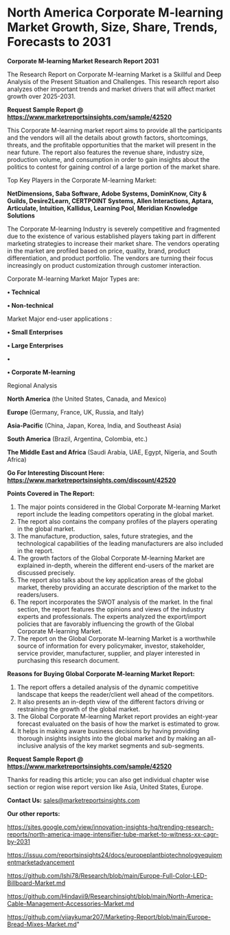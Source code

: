 # North America Corporate M-learning Market Growth, Size, Share, Trends, Forecasts to 2031

<strong>Corporate M-learning Market Research Report 2031</strong>

The Research Report on Corporate M-learning Market is a Skillful and Deep Analysis of the Present Situation and Challenges. This research report also analyzes other important trends and market drivers that will affect market growth over 2025-2031.

<strong>Request Sample Report @ <a href=https://www.marketreportsinsights.com/sample/42520>https://www.marketreportsinsights.com/sample/42520</a></strong>

This Corporate M-learning market report aims to provide all the participants and the vendors will all the details about growth factors, shortcomings, threats, and the profitable opportunities that the market will present in the near future. The report also features the revenue share, industry size, production volume, and consumption in order to gain insights about the politics to contest for gaining control of a large portion of the market share.

Top Key Players in the Corporate M-learning Market:

<strong>NetDimensions, Saba Software, Adobe Systems, DominKnow, City & Guilds, Desire2Learn, CERTPOINT Systems, Allen Interactions, Aptara, Articulate, Intuition, Kallidus, Learning Pool, Meridian Knowledge Solutions</strong>

The Corporate M-learning Industry is severely competitive and fragmented due to the existence of various established players taking part in different marketing strategies to increase their market share. The vendors operating in the market are profiled based on price, quality, brand, product differentiation, and product portfolio. The vendors are turning their focus increasingly on product customization through customer interaction.

Corporate M-learning Market Major Types are:

<strong>•  Technical

•  Non-technical</strong>

Market Major end-user applications :

<strong>•  Small Enterprises

•  Large Enterprises

•  

•  Corporate M-learning</strong>

Regional Analysis

</u><strong><b>North America</b></strong> (the United States, Canada, and Mexico)

<strong><b>Europe </b></strong>(Germany, France, UK, Russia, and Italy)

<strong><b>Asia-Pacific</b></strong> (China, Japan, Korea, India, and Southeast Asia)

<strong><b>South America</b></strong> (Brazil, Argentina, Colombia, etc.)

<strong><b>The Middle East and Africa</b></strong> (Saudi Arabia, UAE, Egypt, Nigeria, and South Africa)

<strong>Go For Interesting Discount Here: <a href=https://www.marketreportsinsights.com/discount/42520>https://www.marketreportsinsights.com/discount/42520</a></strong>

<strong>Points Covered in The Report:</strong>
<ol>
  <li>The major points considered in the Global Corporate M-learning Market report include the leading competitors operating in the global market.</li>
  <li>The report also contains the company profiles of the players operating in the global market.</li>
  <li>The manufacture, production, sales, future strategies, and the technological capabilities of the leading manufacturers are also included in the report.</li>
  <li>The growth factors of the Global Corporate M-learning Market are explained in-depth, wherein the different end-users of the market are discussed precisely.</li>
  <li>The report also talks about the key application areas of the global market, thereby providing an accurate description of the market to the readers/users.</li>
  <li>The report incorporates the SWOT analysis of the market. In the final section, the report features the opinions and views of the industry experts and professionals. The experts analyzed the export/import policies that are favorably influencing the growth of the Global Corporate M-learning Market.</li>
  <li>The report on the Global Corporate M-learning Market is a worthwhile source of information for every policymaker, investor, stakeholder, service provider, manufacturer, supplier, and player interested in purchasing this research document.</li>
</ol>
<strong>Reasons for Buying Global Corporate M-learning Market Report:</strong>

<ol>
  <li>The report offers a detailed analysis of the dynamic competitive landscape that keeps the reader/client well ahead of the competitors.</li>
  <li>It also presents an in-depth view of the different factors driving or restraining the growth of the global market.</li>
  <li>The Global Corporate M-learning Market report provides an eight-year forecast evaluated on the basis of how the market is estimated to grow.</li>
  <li>It helps in making aware business decisions by having providing thorough insights insights into the global market and by making an all-inclusive analysis of the key market segments and sub-segments.</li>
</ol>
<strong>Request Sample Report @ <a href=https://www.marketreportsinsights.com/sample/42520>https://www.marketreportsinsights.com/sample/42520</a></strong>


Thanks for reading this article; you can also get individual chapter wise section or region wise report version like Asia, United States, Europe.

<strong>Contact Us:</strong>
sales@marketreportsinsights.com

<strong>Our other reports:</strong>

<a href=https://sites.google.com/view/innovation-insights-hq/trending-research-reports/north-america-image-intensifier-tube-market-to-witness-xx-cagr-by-2031>https://sites.google.com/view/innovation-insights-hq/trending-research-reports/north-america-image-intensifier-tube-market-to-witness-xx-cagr-by-2031</a>

<a href=https://issuu.com/reportsinsights24/docs/europeplantbiotechnologyequipmentmarketadvancement>https://issuu.com/reportsinsights24/docs/europeplantbiotechnologyequipmentmarketadvancement</a>

<a href=https://github.com/Ishi78/Research/blob/main/Europe-Full-Color-LED-Billboard-Market.md>https://github.com/Ishi78/Research/blob/main/Europe-Full-Color-LED-Billboard-Market.md</a>

<a href=https://github.com/Hindavii9/Researchinsight/blob/main/North-America-Cable-Management-Accessories-Market.md>https://github.com/Hindavii9/Researchinsight/blob/main/North-America-Cable-Management-Accessories-Market.md</a>

<a href=https://github.com/vijaykumar207/Marketing-Report/blob/main/Europe-Bread-Mixes-Market.md>https://github.com/vijaykumar207/Marketing-Report/blob/main/Europe-Bread-Mixes-Market.md</a>"
